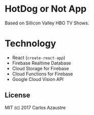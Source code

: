 # HotDog or Not App
Based on Sillicon Valley HBO TV Shows.

# Technology
- React (`create-react-app`)
- Firebase Realtime Database
- Cloud Storage for Firebase
- Cloud Functions for Firebase
- Google Cloud Vision API

## License
MIT (c) 2017 Carlos Azaustre